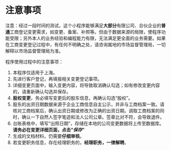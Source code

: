 # 注意事项
注意：经过一段时间的测试，这个小程序能够满足**大部分**有限公司、合伙企业的**普通**工商登记变更需求，如变更、备案、补照等。但由于数据来源的局限，使程序功能受限；另外本人的业务经验和编程能力有限，无法满足更全面的业务需要。如果在工商变更登记过程中，有任何不明确之处，请咨询属地的市场监督管理局，一切解释以市场监督管理局为准。

程序使用过程中的注意事项：
1. 本程序仅适用于上海。
2. 先进行客户登记，再填报相关变更登记事项。
3. 详细变更页面中，输入变更内容，将导致取消确认勾选；如有修改变更内容的，请重新确认勾选并保存。
4. **股权变更**，务必填写变更后的股东信息，再确认勾选“股权”。
4. 股东的出资日期数据来源于企业工商信息自主公示，并非与工商档案一致。请核对工商档案后，确认出资日期或修改为正确的出资日期。调取工商档案的同时，确认一下自然人签字笔迹和法人公司公章。签章比对不符，会导致退件。
5. 台账表格中，填写“出照日期”，存储在本地的公司变更数据将上传至数据库。**请务必在变更详细页面，点击“*保存*”**
6. 生成的文档材料，仍需要**仔细审核**。
7. 若变更职务信息，存在经理职务的，**经理职务，一律解聘**。
